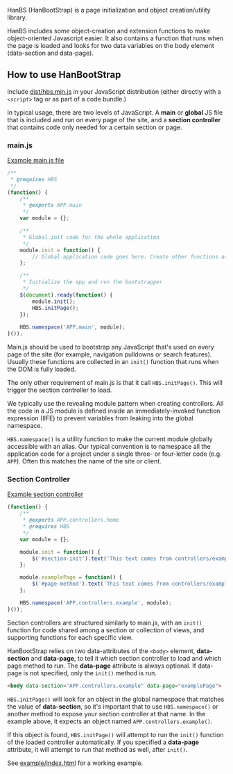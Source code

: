 HanBS (HanBootStrap) is a page initialization and object creation/utility library.

HanBS includes some object-creation and extension functions to make object-oriented
Javascript easier. It also contains a function that runs when the page is loaded and looks for two data variables
on the body element (data-section and data-page).

## How to use HanBootStrap

Include [dist/hbs.min.js](hbs.min.js) in your JavaScript distribution (either directly with a <code>&lt;script&gt;</code> tag or as part of a code bundle.)

In typical usage, there are two levels of JavaScript. A **main** or **global** JS file that is included and run on every page of the site, and a **section controller**
that contains code only needed for a certain section or page.
 
### main.js
[Example main.js file](example/js/APP/main.js)

```javascript 
/**
 * @requires HBS
 */
(function() {
    /**
     * @exports APP.main
     */
    var module = {};

    /**
     * Global init code for the whole application
     */
    module.init = function() {
        // Global application code goes here. Create other functions as needed.
    };

    /**
     * Initialize the app and run the bootstrapper
     */
    $(document).ready(function() {
        module.init();
        HBS.initPage();
    });
    
    HBS.namespace('APP.main', module);
}());
```

Main.js should be used to bootstrap any JavaScript that's used on every page of the site (for example, navigation pulldowns or search features). Usually these functions are collected in an <code>init()</code> function that runs when the DOM is fully loaded.

The only other requirement of main.js is that it call <code>HBS.initPage()</code>. This will trigger the section controller to load.

We typically use the revealing module pattern when creating controllers. All the code in a JS module is defined inside an immediately-invoked function expression (IIFE) to prevent variables from leaking into the global namespace.

<code>HBS.namespace()</code> is a utility function to make the current module globally accessible with an alias. Our typical convention is to namespace all the application code for a project under a single three- or four-letter code (e.g. <code>APP</code>). Often this matches the name of the site or client. 

### Section Controller

[Example section controller](example/js/APP/controllers/example.js)

```javascript
(function() {
    /**
     * @exports APP.controllers.home
     * @requires HBS
     */
    var module = {};

    module.init = function() {
        $('#section-init').text('This text comes from controllers/example.js. This code will run on any page where data-section="APP.controllers.example"');
    };

    module.examplePage = function() {
        $('#page-method').text('This text comes from controllers/example.js. This code will run on any page where data-section="APP.controllers.example" and data-page="examplePage"');
    };

    HBS.namespace('APP.controllers.example', module);
}());
```

Section controllers are structured similarly to main.js, with an <code>init()</code> function for code shared among a section or collection of views, and supporting functions for
each specific view.

HanBootStrap relies on two data-attributes of the <code>&lt;body&gt;</code> element, **data-section** and **data-page**, to tell it which section controller to load and which page method to run. The **data-page**
 attribute is always optional. If data-page is not specified, only the <code>init()</code> method is run.
 
```html
<body data-section="APP.controllers.example" data-page="examplePage">
```
 
<code>HBS.initPage()</code> will look for an object in the global namespace that matches the value of **data-section**, so it's important that to use <code>HBS.namespace()</code>
or another method to expose your section controller at that name. In the example above, it expects an object named <code>APP.controllers.example()</code>.

If this object is found, <code>HBS.initPage()</code> will attempt to run the <code>init()</code> function of the loaded controller automatically. If you specified a **data-page** attribute, it will attempt to run that method as well, after <code>init()</code>.

 See [example/index.html](example/index.html) for a working example.